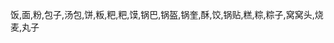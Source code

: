 <!--
 * @Author: vigne 1186963387@qq.com
 * @Date: 2023-11-14 18:14:33
 * @FilePath: /cooking-menu/src/views/staples/readme.md
 * @Description:
 *
 * Copyright (c) 2023 by ${git_name_email}, All Rights Reserved.
-->
<!-- 主食系列 -->

饭,面,粉,包子,汤包,饼,粄,粑,粑,馍,锅巴,锅盔,锅奎,酥,饺,锅贴,糕,粽,粽子,窝窝头,烧麦,丸子
